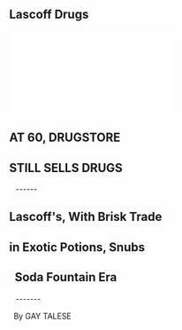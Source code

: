 Lascoff Drugs
--- 
![Image of NY Times Article](../images/110085146.pdf)

**AT 60, DRUGSTORE**
---
**STILL SELLS DRUGS**
--- 
&nbsp;&nbsp; ------

Lascoff's, With Brisk Trade
---
in Exotic Potions, Snubs
---
&nbsp; Soda Fountain Era
---
&nbsp;&nbsp; -------

&nbsp; By GAY TALESE
